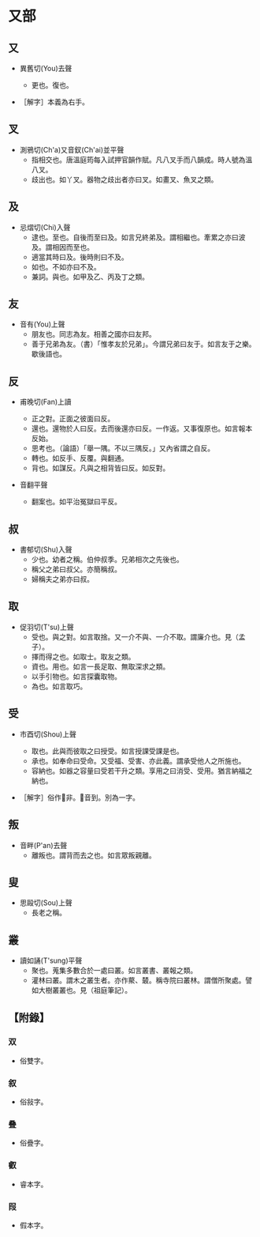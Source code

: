 # 又部

## 又

- 異舊切(You)去聲
    - 更也。復也。

- ［解字］本義為右手。

## 叉

- 測鴉切(Ch'a)又音釵(Ch'ai)並平聲
    - 指相交也。唐溫庭筠每入試押官韻作賦。凡八叉手而八韻成。時人號為溫八叉。
    - 歧出也。如丫叉。器物之歧出者亦曰叉。如畫叉、魚叉之類。

## 及

- 忌熠切(Chi)入聲
    - 逮也。至也。自後而至曰及。如言兄終弟及。謂相繼也。牽累之亦曰波及。謂相因而至也。
    - 適當其時曰及。後時則曰不及。
    - 如也。不如亦曰不及。
    - 兼詞。與也。如甲及乙、丙及丁之類。

## 友

- 音有(You)上聲
    - 朋友也。同志為友。相善之國亦曰友邦。
    - 善于兄弟為友。（書）「惟孝友於兄弟」。今謂兄弟曰友于。如言友于之樂。歇後語也。

## 反

- 甫晚切(Fan)上讀
    - 正之對。正面之彼面曰反。
    - 還也。還物於人曰反。去而後還亦曰反。一作返。又事復原也。如言報本反始。
    - 思考也。（論語）「舉一隅。不以三隅反。」又內省謂之自反。
    - 轉也。如反手、反覆。與翻通。
    - 背也。如謀反。凡與之相背皆曰反。如反對。

- 音翻平聲
    - 翻案也。如平治冤獄曰平反。

## 叔

- 書郁切(Shu)入聲
    - 少也。幼者之稱。伯仲叔季。兄弟相次之先後也。
    - 稱父之弟曰叔父。亦簡稱叔。
    - 婦稱夫之弟亦曰叔。

## 取

- 促羽切(T'su)上聲
    - 受也。與之對。如言取捨。又一介不與、一介不取。謂廉介也。見（孟子）。
    - 擇而得之也。如取士。取友之類。
    - 資也。用也。如言一長足取、無取深求之類。
    - 以手引物也。如言探囊取物。
    - 為也。如言取巧。

## 受

- 市酉切(Shou)上聲
    - 取也。此與而彼取之曰授受。如言授課受課是也。
    - 承也。如奉命曰受命。又受福、受害、亦此義。謂承受他人之所施也。
    - 容納也。如器之容量曰受若干升之類。享用之曰消受、受用。猶言納福之納也。

- ［解字］俗作𤓾非。𤓾音到。別為一字。

## 叛

- 音畔(P'an)去聲
    - 離叛也。謂背而去之也。如言眾叛親離。

## 叟

- 思毆切(Sou)上聲
    - 長老之稱。

## 叢

- 讀如誦(T'sung)平聲
    - 聚也。蒐集多數合於一處曰叢。如言叢書、叢報之類。
    - 灌林曰叢。謂木之叢生者。亦作藂、樷。稱寺院曰叢林。謂僧所聚處。譬如大樹叢叢也。見（祖庭筆記）。

## 【附錄】

### 双
- 俗雙字。

### 叙
- 俗敍字。

### 叠
- 俗疊字。

### 叡
- 睿本字。

### 叚
- 假本字。

